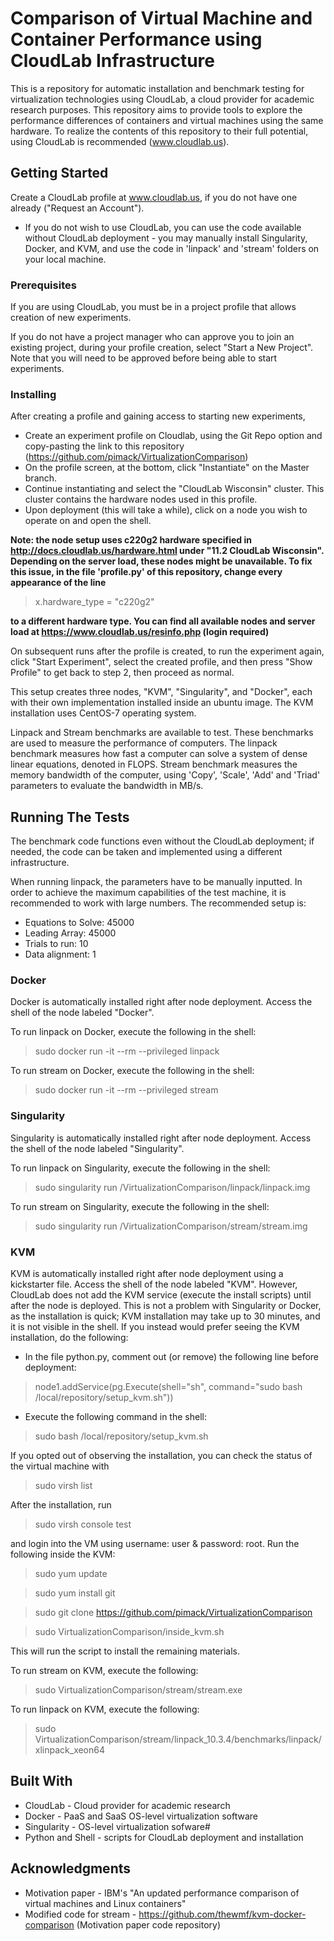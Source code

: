 # Comparison of Virtual Machine and Container Performance using CloudLab Infrastructure

This is a repository for automatic installation and benchmark testing for virtualization technologies using CloudLab, a cloud provider for academic research purposes.
This repository aims to provide tools to explore the performance differences of containers and virtual machines using the same hardware.
To realize the contents of this repository to their full potential, using CloudLab is recommended (www.cloudlab.us).

## Getting Started

Create a CloudLab profile at www.cloudlab.us, if you do not have one already ("Request an Account").

- If you do not wish to use CloudLab, you can use the code available without CloudLab deployment - you may manually install Singularity, Docker, and KVM, and use the code in 'linpack' and 'stream' folders on your local machine.

### Prerequisites

If you are using CloudLab, you must be in a project profile that allows creation of new experiments.

If you do not have a project manager who can approve you to join an existing project, during your profile creation, select "Start a New Project". Note that you will need to be approved before being able to start experiments.

### Installing

After creating a profile and gaining access to starting new experiments,

- Create an experiment profile on Cloudlab, using the Git Repo option and copy-pasting the link to this repository (https://github.com/pimack/VirtualizationComparison)
- On the profile screen, at the bottom, click "Instantiate" on the Master branch.
- Continue instantiating and select the "CloudLab Wisconsin" cluster. This cluster contains the hardware nodes used in this profile.
- Upon deployment (this will take a while), click on a node you wish to operate on and open the shell.

**Note: the node setup uses c220g2 hardware specified in http://docs.cloudlab.us/hardware.html under "11.2 CloudLab Wisconsin". Depending on the server load, these nodes might be unavailable.
To fix this issue, in the file 'profile.py' of this repository, change every appearance of the line**

> x.hardware_type = "c220g2"
 
**to a different hardware type. You can find all available nodes and server load at https://www.cloudlab.us/resinfo.php (login required)**

On subsequent runs after the profile is created, to run the experiment again, click "Start Experiment", select the created profile, and then press "Show Profile" to get back to step 2, then proceed as normal.

This setup creates three nodes, "KVM", "Singularity", and "Docker", each with their own implementation installed inside an ubuntu image. The KVM installation uses CentOS-7 operating system.

Linpack and Stream benchmarks are available to test. These benchmarks are used to measure the performance of computers. The linpack benchmark measures how fast a computer can solve a system of dense linear equations, denoted in FLOPS.
Stream benchmark measures the memory bandwidth of the computer, using 'Copy', 'Scale', 'Add' and 'Triad' parameters to evaluate the bandwidth in MB/s.

## Running The Tests

The benchmark code functions even without the CloudLab deployment; if needed, the code can be taken and implemented using a different infrastructure.

When running linpack, the parameters have to be manually inputted. 
In order to achieve the maximum capabilities of the test machine, it is recommended to work with large numbers. The recommended setup is:

* Equations to Solve: 45000
* Leading Array: 45000
* Trials to run: 10
* Data alignment: 1

### Docker 

Docker is automatically installed right after node deployment. Access the shell of the node labeled "Docker".

To run linpack on Docker, execute the following in the shell:

> sudo docker run -it --rm --privileged linpack
 
To run stream on Docker, execute the following in the shell:

> sudo docker run -it --rm --privileged stream
 
### Singularity

Singularity is automatically installed right after node deployment. Access the shell of the node labeled "Singularity".

To run linpack on Singularity, execute the following in the shell:

> sudo singularity run /VirtualizationComparison/linpack/linpack.img
 
To run stream on Singularity, execute the following in the shell:

> sudo singularity run /VirtualizationComparison/stream/stream.img
 
### KVM

KVM is automatically installed right after node deployment using a kickstarter file. Access the shell of the node labeled "KVM". However, CloudLab does not add the KVM service (execute the install scripts) until after the node is deployed.
This is not a problem with Singularity or Docker, as the installation is quick; KVM installation may take up to 30 minutes, and it is not visible in the shell. If you instead would prefer seeing the KVM installation, do the following:

 * In the file python.py, comment out (or remove) the following line before deployment: 
  
> node1.addService(pg.Execute(shell="sh", command="sudo bash /local/repository/setup_kvm.sh"))

 * Execute the following command in the shell:
 
> sudo bash /local/repository/setup_kvm.sh

If you opted out of observing the installation, you can check the status of the virtual machine with 

> sudo virsh list
 
After the installation, run

> sudo virsh console test
 
and login into the VM using username: user & password: root. Run the following inside the KVM:
    
> sudo yum update
 
> sudo yum install git
 
> sudo git clone https://github.com/pimack/VirtualizationComparison
 
> sudo VirtualizationComparison/inside_kvm.sh
 
This will run the script to install the remaining materials.

To run stream on KVM, execute the following:

> sudo VirtualizationComparison/stream/stream.exe
 
To run linpack on KVM, execute the following:

> sudo VirtualizationComparison/stream/linpack_10.3.4/benchmarks/linpack/xlinpack_xeon64
 
## Built With

* CloudLab - Cloud provider for academic research
* Docker - PaaS and SaaS OS-level virtualization software
* Singularity - OS-level virtualization sofware#
* Python and Shell - scripts for CloudLab deployment and installation


## Acknowledgments

 * Motivation paper - IBM's "An updated performance comparison of virtual machines and Linux containers"
 * Modified code for stream - https://github.com/thewmf/kvm-docker-comparison (Motivation paper code repository)

